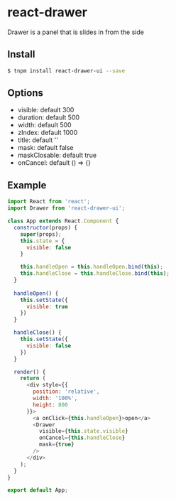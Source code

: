 # react-drawer
Drawer is a panel that is  slides in from the side

## Install

```bash
$ tnpm install react-drawer-ui --save
```

## Options
- visible: default 300
- duration: default 500
- width: default 500
- zIndex: default 1000
- title: default ''
- mask: default false
- maskClosable: default true
- onCancel: default () => {}

## Example
```javascript
import React from 'react';
import Drawer from 'react-drawer-ui';

class App extends React.Component {
  constructor(props) {
    super(props);
    this.state = {
      visible: false
    }

    this.handleOpen = this.handleOpen.bind(this);
    this.handleClose = this.handleClose.bind(this);
  }
  
  handleOpen() {
    this.setState({
      visible: true
    })
  }

  handleClose() {
    this.setState({
      visible: false
    })
  }

  render() {
    return (
      <div style={{
        position: 'relative',
        width: '100%',
        height: 800
      }}>
        <a onClick={this.handleOpen}>open</a>
        <Drawer 
          visible={this.state.visible} 
          onCancel={this.handleClose}
          mask={true}
        />
      </div>
    );
  }
}

export default App;
```


